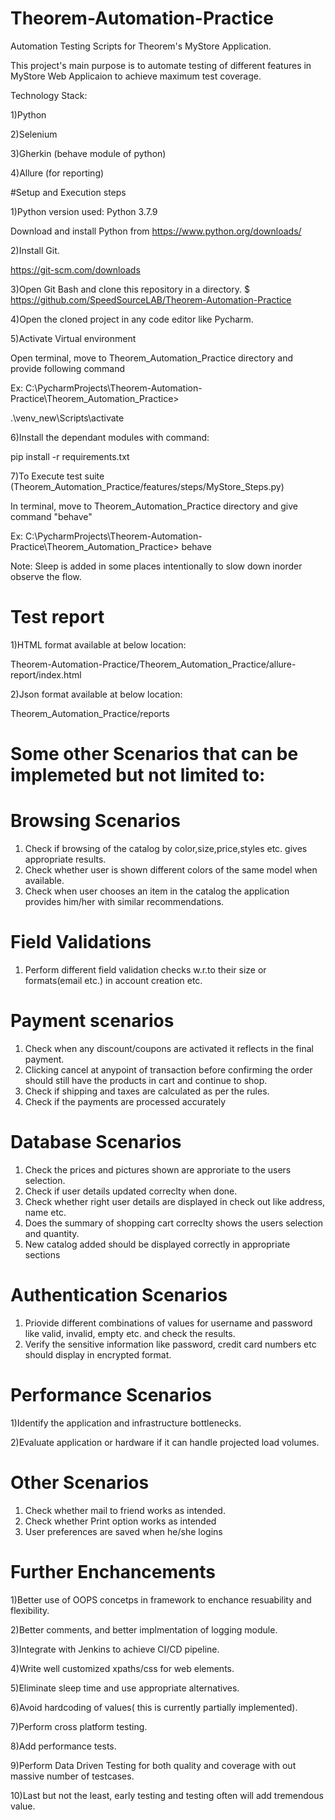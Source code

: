 # Theorem-Automation-Practice
Automation Testing Scripts for Theorem's MyStore Application.

This project's main purpose is to automate testing of different features in MyStore Web Applicaion to achieve maximum test coverage.

Technology Stack:

1)Python

2)Selenium

3)Gherkin (behave module of python)

4)Allure (for reporting)

#Setup and Execution steps

1)Python version used: Python 3.7.9

  Download and install Python from https://www.python.org/downloads/

2)Install Git.

  https://git-scm.com/downloads

3)Open Git Bash and clone this repository in a directory.
 $ https://github.com/SpeedSourceLAB/Theorem-Automation-Practice

4)Open the cloned project in any code editor like Pycharm.

5)Activate Virtual environment 

  Open terminal, move to Theorem_Automation_Practice directory and provide following command
  
  Ex: C:\PycharmProjects\Theorem-Automation-Practice\Theorem_Automation_Practice>
  
  .\venv_new\Scripts\activate

6)Install the dependant modules with command:

  pip install -r requirements.txt

7)To Execute test suite (Theorem_Automation_Practice/features/steps/MyStore_Steps.py)
 
 In terminal, move to Theorem_Automation_Practice directory and give command "behave"

   Ex: C:\PycharmProjects\Theorem-Automation-Practice\Theorem_Automation_Practice> behave

Note: Sleep is added in some places intentionally to slow down inorder observe the flow.

Test report
============
1)HTML format available at below location:

Theorem-Automation-Practice/Theorem_Automation_Practice/allure-report/index.html

2)Json format available at below location:

Theorem_Automation_Practice/reports


Some other Scenarios that can be implemeted but not limited to:
===============================================================
Browsing Scenarios
==================
1) Check if browsing of the catalog by color,size,price,styles etc. gives appropriate results.
2) Check whether user is shown different colors of the same model when available.
3) Check when user chooses an item in the catalog the application provides him/her with similar recommendations.

Field Validations
==================
1) Perform different field validation checks w.r.to their size or formats(email etc.) in account creation etc.    

Payment scenarios
================
1) Check when any discount/coupons are activated it reflects in the final payment.
2) Clicking cancel at anypoint of transaction before confirming the order should still have the products in cart and continue to shop.
3) Check if shipping and taxes are calculated as per the rules.
4) Check if the payments are processed accurately

Database Scenarios
==================
1) Check the prices and pictures shown are approriate to the users selection.
2) Check if user details updated correclty when done.
3) Check whether right user details are displayed in check out like address, name etc.
4) Does the summary of shopping cart correclty shows the users selection and quantity.
5) New catalog added should be displayed correctly in appropriate sections

Authentication Scenarios
===========================
1) Priovide different combinations of values for username and password like valid, invalid, empty etc. and check the results.
2) Verify the sensitive information like password, credit card numbers etc should display in encrypted format.

Performance Scenarios
=============
1)Identify the application and infrastructure bottlenecks.

2)Evaluate application or hardware if it can handle projected load volumes.

Other Scenarios
======
1) Check whether mail to friend works as intended.
2) Check whether Print option works as intended
3) User preferences are saved when he/she logins


Further Enchancements
==============
1)Better use of OOPS concetps in framework to enchance resuability and flexibility.

2)Better comments, and better implmentation of  logging module.

3)Integrate with Jenkins to achieve CI/CD pipeline.

4)Write well customized xpaths/css for web elements.

5)Eliminate sleep time and use appropriate alternatives.

6)Avoid hardcoding of values( this is currently partially implemented).

7)Perform cross platform testing.

8)Add performance tests.

9)Perform Data Driven Testing for both quality and coverage with out massive number of testcases.

10)Last but not the least, early testing and testing often will add tremendous value.



